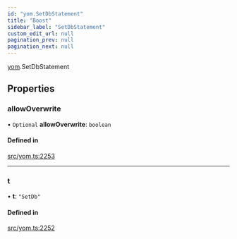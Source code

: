 ```yaml
---
id: "yom.SetDbStatement"
title: "Boost"
sidebar_label: "SetDbStatement"
custom_edit_url: null
pagination_prev: null
pagination_next: null
---
```


[yom](../namespaces/yom.md).SetDbStatement

## Properties

### allowOverwrite

• `Optional` **allowOverwrite**: `boolean`

#### Defined in

[src/yom.ts:2253](https://github.com/yolmio/boost/blob/b239488/src/yom.ts#L2253)

___

### t

• **t**: ``"SetDb"``

#### Defined in

[src/yom.ts:2252](https://github.com/yolmio/boost/blob/b239488/src/yom.ts#L2252)
